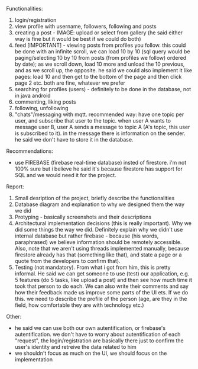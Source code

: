 Functionalities: 
1. login/registration
2. view profile with username, followers, following and posts
3. creating a post - IMAGE: upload or select from gallery (he said either way is fine but it would be best if we could do both)
4. feed [IMPORTANT] - viewing posts from profiles you follow.
this could be done with an infinite scroll, we can load 10 by 10 (sql query would be paging/selecting 10 by 10 from posts (from profiles we follow) ordered by date); as we scroll down, load 10 more and unload the 10 previous, and as we scroll up, the opposite. he said we could also implement it like pages: load 10 and then get to the bottom of the page and then click page 2 etc. both are fine, whatever we prefer
5. searching for profiles (users) - definitely to be done in the database, not in java android
6. commenting, liking posts
7. following, unfollowing
6. "chats"/messaging with mqtt. recommended way: have one topic per user, and subscribe that user to the topic. when user A wants to message user B, user A sends a message to topic A (A's topic, this user is subscribed to it). in the message there is information on the sender. he said we don't have to store it in the database. 


Recommendations:
- use FIREBASE (firebase real-time database) insted of firestore. i'm not 100% sure but i believe he said it's because firestore has support for SQL and we would need it for the project.

Report:
1. Small desription of the project, briefly describe the functionalities
2. Database diagram and explanation to why we designed them the way we did
3. Protyping - basically screenshots and their descriptions
4. Architectural implementation decisions (this is really important). Why we did some things the way we did. Definitely explain why we didn't use internal database but rather firebase - because (his words, paraphrased) we believe information should be remotely accessible. Also, note that we aren't using threads implemented manually, because firestore already has that (something like that), and state a page or a quote from the developers to confirm that).
5. Testing (not mandatory). From what i got from him, this is pretty informal. He said we can get someone to use (test) our application, e.g. 5 features (do 5 tasks, like upload a post) and then see how much time it took that person to do each. We can also write their comments and say how their feedback made us improve some parts of the UI ets. If we do this. we need to describe the profile of the person (age, are they in the field, how comfortable they are with technology etc.)


Other:
- he said we can use both our own autentification, or firebase's autentification. we don't have to worry about autentification of each "request", the login/registration are basically there just to confirm the user's identity and retreive the data related to him
- we shouldn't focus as much on the UI, we should focus on the implementation
 	